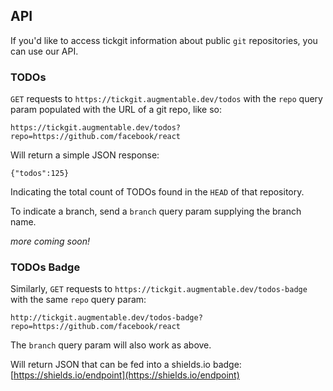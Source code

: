 ## API

If you'd like to access tickgit information about public `git` repositories, you can use our API.

### TODOs

`GET` requests to `https://tickgit.augmentable.dev/todos` with the `repo` query param populated with the URL of a git repo, like so:

```
https://tickgit.augmentable.dev/todos?repo=https://github.com/facebook/react
```
Will return a simple JSON response:

```
{"todos":125}
```

Indicating the total count of TODOs found in the `HEAD` of that repository.

To indicate a branch, send a `branch` query param supplying the branch name.

_more coming soon!_

### TODOs Badge

Similarly, `GET` requests to `https://tickgit.augmentable.dev/todos-badge` with the same `repo` query param:

```
http://tickgit.augmentable.dev/todos-badge?repo=https://github.com/facebook/react
```

The `branch` query param will also work as above.

Will return JSON that can be fed into a shields.io badge: [https://shields.io/endpoint](https://shields.io/endpoint)
